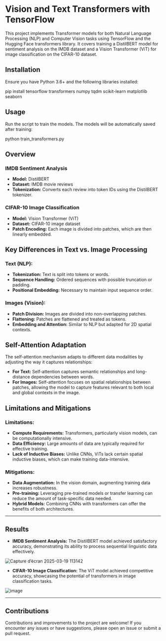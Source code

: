 # Vision and Text Transformers with TensorFlow

This project implements Transformer models for both Natural Language Processing (NLP) and Computer Vision tasks using TensorFlow and the Hugging Face transformers library. It covers training a DistilBERT model for sentiment analysis on the IMDB dataset and a Vision Transformer (ViT) for image classification on the CIFAR-10 dataset.

## Installation

Ensure you have Python 3.6+ and the following libraries installed:

pip install tensorflow transformers numpy tqdm scikit-learn matplotlib seaborn

## Usage

Run the script to train the models. The models will be automatically saved after training:

python train_transformers.py

## Overview

### IMDB Sentiment Analysis

- **Model:** DistilBERT
- **Dataset:** IMDB movie reviews
- **Tokenization:** Converts each review into token IDs using the DistilBERT tokenizer.

### CIFAR-10 Image Classification

- **Model:** Vision Transformer (ViT)
- **Dataset:** CIFAR-10 image dataset
- **Patch Encoding:** Each image is divided into patches, which are then linearly embedded.

## Key Differences in Text vs. Image Processing

### Text (NLP):

- **Tokenization:** Text is split into tokens or words.
- **Sequence Handling:** Ordered sequences with possible truncation or padding.
- **Positional Embedding:** Necessary to maintain input sequence order.

### Images (Vision):

- **Patch Division:** Images are divided into non-overlapping patches.
- **Flattening:** Patches are flattened and treated as tokens.
- **Embedding and Attention:** Similar to NLP but adapted for 2D spatial contexts.

## Self-Attention Adaptation

The self-attention mechanism adapts to different data modalities by adjusting the way it captures relationships:

- **For Text:** Self-attention captures semantic relationships and long-distance dependencies between words.
- **For Images:** Self-attention focuses on spatial relationships between patches, allowing the model to capture features relevant to both local and global contexts in the image.

## Limitations and Mitigations

### Limitations:

- **Compute Requirements:** Transformers, particularly vision models, can be computationally intensive.
- **Data Efficiency:** Large amounts of data are typically required for effective training.
- **Lack of Inductive Biases:** Unlike CNNs, ViTs lack certain spatial inductive biases, which can make training data-intensive.

### Mitigations:

- **Data Augmentation:** In the vision domain, augmenting training data increases robustness.
- **Pre-training:** Leveraging pre-trained models or transfer learning can reduce the amount of task-specific data needed.
- **Hybrid Models:** Combining CNNs with transformers can offer the benefits of both architectures.

---

## Results

- **IMDB Sentiment Analysis:** The DistilBERT model achieved satisfactory accuracy, demonstrating its ability to process sequential linguistic data effectively.

![Capture d’écran 2025-03-19 113142](https://github.com/user-attachments/assets/5a15a161-11c2-4250-b1fc-d42e19aa34c7)

- **CIFAR-10 Image Classification:** The ViT model achieved competitive accuracy, showcasing the potential of transformers in image classification tasks.

![image](https://github.com/user-attachments/assets/67bdd3d7-f92e-4c9f-b112-d85742798e82)

---

## Contributions

Contributions and improvements to the project are welcome! If you encounter any issues or have suggestions, please open an issue or submit a pull request.
